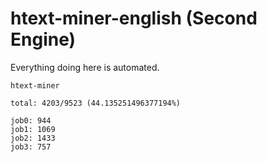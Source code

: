 # htext-miner-english (Second Engine)

Everything doing here is automated.

```
htext-miner

total: 4203/9523 (44.135251496377194%)

job0: 944
job1: 1069
job2: 1433
job3: 757
```
